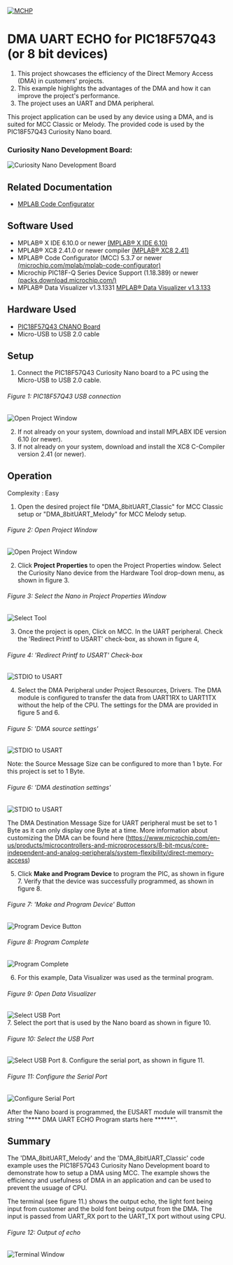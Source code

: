 <!-- Please do not change this logo with link -->

[![MCHP](images/microchip.png)](https://www.microchip.com)

# DMA UART ECHO for PIC18F57Q43 (or 8 bit devices)

1. This project showcases the efficiency of the Direct Memory Access (DMA) in customers' projects.
2. This example highlights the advantages of the DMA and how it can improve the project's performance.
3. The project uses an UART and DMA peripheral.

This project application can be used by any device using a DMA, and is suited for MCC Classic or Melody. The provided code is used by the PIC18F57Q43 Curiosity Nano board.

### Curiosity Nano Development Board:
![Curiosity Nano Development Board](images/pic18f57q43.PNG)

## Related Documentation

- [MPLAB Code Configurator](https://www.microchip.com/en-us/development-tools-tools-and-software/embedded-software-center/mplab-code-configurator)


## Software Used

- MPLAB® X IDE 6.10.0 or newer [(MPLAB® X IDE 6.10)](https://www.microchip.com/en-us/development-tools-tools-and-software/mplab-x-ide?utm_source=GitHub&utm_medium=TextLink&utm_campaign=MCU8_MMTCha_MPAE_Examples&utm_content=pic18f57q43-dma-uart-echo-mplab-mcc-github)
- MPLAB® XC8 2.41.0 or newer compiler [(MPLAB® XC8 2.41)](https://www.microchip.com/en-us/development-tools-tools-and-software/mplab-xc-compilers?utm_source=GitHub&utm_medium=TextLink&utm_campaign=MCU8_MMTCha_MPAE_Examples&utm_content=pic18f57q43-dma-uart-echo-mplab-mcc-github)
- MPLAB® Code Configurator (MCC) 5.3.7 or newer [(microchip.com/mplab/mplab-code-configurator)](https://www.microchip.com/mplab/mplab-code-configurator)
- Microchip PIC18F-Q Series Device Support (1.18.389) or newer [(packs.download.microchip.com/)](https://packs.download.microchip.com/)
- MPLAB® Data Visualizer v1.3.1331 [MPLAB®  Data Visualizer v1.3.133](https://www.microchip.com/en-us/tools-resources/debug/mplab-data-visualizer)

## Hardware Used

- [PIC18F57Q43 CNANO Board](https://www.microchip.com/en-us/development-tool/DM164150)
- Micro-USB to USB 2.0 cable



## Setup

1. Connect the PIC18F57Q43 Curiosity Nano board to a PC using the Micro-USB to USB 2.0 cable. 
  ###### Figure 1: PIC18F57Q43 USB connection
  ![Open Project Window](images/pic18f57q43usbconnection.png)

2. If not already on your system, download and install MPLABX IDE version 6.10 (or newer).
3. If not already on your system, download and install the XC8 C-Compiler version 2.41 (or newer).


## Operation
Complexity : Easy 

1. Open the desired project file "DMA_8bitUART_Classic" for MCC Classic setup or "DMA_8bitUART_Melody" for MCC Melody setup.

  ###### Figure 2: Open Project Window
  ![Open Project Window](images/openproj.PNG)

2. Click **Project Properties** to open the Project Properties window. Select the Curiosity Nano device from the Hardware Tool drop-down menu, as shown in figure 3.

  ###### Figure 3: Select the Nano in Project Properties Window
  ![Select Tool](images/projprop.PNG)

3. Once the project is open, Click on MCC. In the UART peripheral. Check the 'Redirect Printf to USART' check-box, as shown in figure 4,

  ###### Figure 4: 'Redirect Printf to USART' Check-box
  ![STDIO to USART](images/STDIO2USART.PNG)

4. Select the DMA Peripheral under Project Resources, Drivers. The DMA module is configured to transfer the data from UART1RX to UART1TX without the help of the CPU. The settings for the DMA are provided in figure 5 and 6.

  ###### Figure 5: 'DMA source settings' 
  ![STDIO to USART](images/dmasource.PNG)

Note: the Source Message Size can be configured to more than 1 byte. For this project is set to 1 Byte.

  ###### Figure 6: 'DMA destination settings' 
  ![STDIO to USART](images/dmadestination.PNG)

The DMA Destination Message Size for UART peripheral must be set to 1 Byte as it can only display one Byte at a time. More information about customizing the DMA can be found here (https://www.microchip.com/en-us/products/microcontrollers-and-microprocessors/8-bit-mcus/core-independent-and-analog-peripherals/system-flexibility/direct-memory-access)  


5. Click **Make and Program Device** to program the PIC, as shown in figure 7. Verify that the device was successfully programmed, as shown in figure 8.

  ###### Figure 7: 'Make and Program Device' Button
  ![Program Device Button](images/build.PNG)

  ###### Figure 8: Program Complete
  ![Program Complete](images/progcomplete.PNG)

6. For this example, Data Visualizer was used as the terminal program.
  ###### Figure 9: Open Data Visualizer
  ![Select USB Port](images/opendv.PNG)   
7. Select the port that is used by the Nano board as shown in figure 10. <br />

  ###### Figure 10: Select the USB Port
  ![Select USB Port](images/portselection.PNG)
8. Configure the serial port, as shown in figure 11. <br />
  ###### Figure 11: Configure the Serial Port
  ![Configure Serial Port](images/serialsetup.PNG)



After the Nano board is programmed, the EUSART module will transmit the string "**** DMA UART ECHO Program starts here  ******".


## Summary
The 'DMA_8bitUART_Melody' and the 'DMA_8bitUART_Classic' code example uses the PIC18F57Q43 Curiosity Nano Development board to demonstrate how to setup a DMA using MCC. The example shows the efficiency and usefulness of DMA in an application and can be used to prevent the usuage of CPU.

The terminal (see figure 11.) shows the output echo, the light font being input from customer and the bold font being output from the DMA. The input is passed from UART_RX port to the UART_TX port without using CPU.

###### Figure 12: Output of echo
![Terminal Window](images/output.PNG)